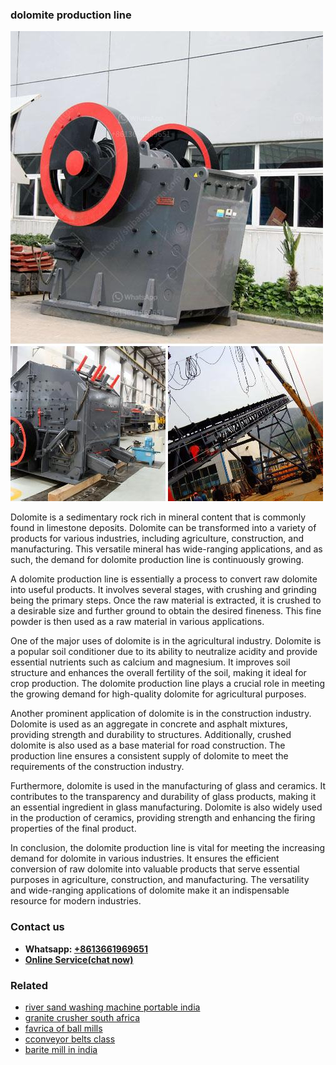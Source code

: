 <h3>dolomite production line</h3><img src='1702953196.jpg' alt=''><p>Dolomite is a sedimentary rock rich in mineral content that is commonly found in limestone deposits. Dolomite can be transformed into a variety of products for various industries, including agriculture, construction, and manufacturing. This versatile mineral has wide-ranging applications, and as such, the demand for dolomite production line is continuously growing.</p><p>A dolomite production line is essentially a process to convert raw dolomite into useful products. It involves several stages, with crushing and grinding being the primary steps. Once the raw material is extracted, it is crushed to a desirable size and further ground to obtain the desired fineness. This fine powder is then used as a raw material in various applications.</p><p>One of the major uses of dolomite is in the agricultural industry. Dolomite is a popular soil conditioner due to its ability to neutralize acidity and provide essential nutrients such as calcium and magnesium. It improves soil structure and enhances the overall fertility of the soil, making it ideal for crop production. The dolomite production line plays a crucial role in meeting the growing demand for high-quality dolomite for agricultural purposes.</p><p>Another prominent application of dolomite is in the construction industry. Dolomite is used as an aggregate in concrete and asphalt mixtures, providing strength and durability to structures. Additionally, crushed dolomite is also used as a base material for road construction. The production line ensures a consistent supply of dolomite to meet the requirements of the construction industry.</p><p>Furthermore, dolomite is used in the manufacturing of glass and ceramics. It contributes to the transparency and durability of glass products, making it an essential ingredient in glass manufacturing. Dolomite is also widely used in the production of ceramics, providing strength and enhancing the firing properties of the final product.</p><p>In conclusion, the dolomite production line is vital for meeting the increasing demand for dolomite in various industries. It ensures the efficient conversion of raw dolomite into valuable products that serve essential purposes in agriculture, construction, and manufacturing. The versatility and wide-ranging applications of dolomite make it an indispensable resource for modern industries.</p><h3>Contact us</h3><ul><li><strong>Whatsapp:&nbsp;<a href="https://wa.me/8613661969651">+8613661969651</a></strong></li><li><a href="https://swt.shibang-china.com/?git&amp;zhl&amp;dolomite production line"><strong>Online Service(chat now)</strong></a></li></ul><h3>Related</h3><ul><li><a href='river sand washing machine portable india.md'>river sand washing machine portable india</a></li><li><a href='granite crusher south africa.md'>granite crusher south africa</a></li><li><a href='favrica of ball mills.md'>favrica of ball mills</a></li><li><a href='cconveyor belts class.md'>cconveyor belts class</a></li><li><a href='barite mill in india.md'>barite mill in india</a></li></ul>